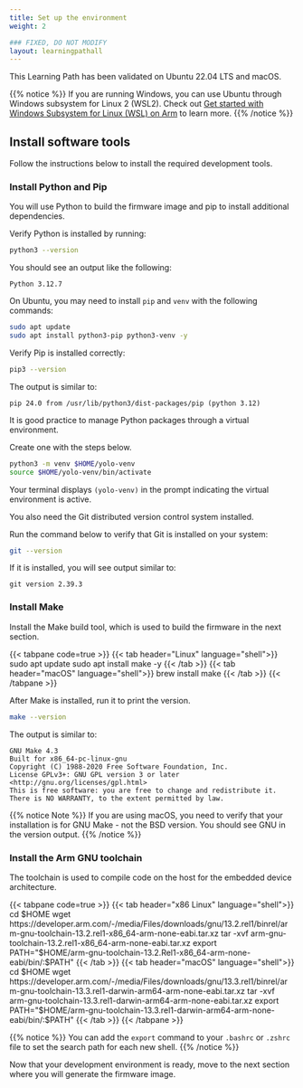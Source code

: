 ```yaml
---
title: Set up the environment
weight: 2

### FIXED, DO NOT MODIFY
layout: learningpathall
---
```


This Learning Path has been validated on Ubuntu 22.04 LTS and macOS.

{{% notice %}}
If you are running Windows, you can use Ubuntu through Windows subsystem for Linux 2 (WSL2). Check out [Get started with Windows Subsystem for Linux (WSL) on Arm](https://learn.arm.com/learning-paths/laptops-and-desktops/wsl2/setup/) to learn more.
{{% /notice %}}

## Install software tools

Follow the instructions below to install the required development tools.

### Install Python and Pip

You will use Python to build the firmware image and pip to install additional dependencies. 

Verify Python is installed by running:

```bash
python3 --version
```

You should see an output like the following:

```output
Python 3.12.7
```

On Ubuntu, you may need to install `pip` and `venv` with the following commands:

```bash
sudo apt update
sudo apt install python3-pip python3-venv -y
```

Verify Pip is installed correctly:

```bash
pip3 --version
```

The output is similar to:

```output
pip 24.0 from /usr/lib/python3/dist-packages/pip (python 3.12)
```

It is good practice to manage Python packages through a virtual environment. 

Create one with the steps below.

```bash
python3 -m venv $HOME/yolo-venv
source $HOME/yolo-venv/bin/activate
```

Your terminal displays `(yolo-venv)` in the prompt indicating the virtual environment is active.

You also need the Git distributed version control system installed. 

Run the command below to verify that Git is installed on your system:

```bash
git --version
```

If it is installed, you will see output similar to:

```output
git version 2.39.3
```

### Install Make

Install the Make build tool, which is used to build the firmware in the next section.

{{< tabpane code=true >}}
  {{< tab header="Linux" language="shell">}}
sudo apt update
sudo apt install make -y
  {{< /tab >}}
  {{< tab header="macOS" language="shell">}}
brew install make
  {{< /tab >}}
{{< /tabpane >}}

After Make is installed, run it to print the version.

```bash
make --version
```

The output is similar to:

```output
GNU Make 4.3
Built for x86_64-pc-linux-gnu
Copyright (C) 1988-2020 Free Software Foundation, Inc.
License GPLv3+: GNU GPL version 3 or later <http://gnu.org/licenses/gpl.html>
This is free software: you are free to change and redistribute it.
There is NO WARRANTY, to the extent permitted by law.
```

{{% notice Note %}}
If you are using macOS, you need to verify that your installation is for GNU Make - not the BSD version. You should see GNU in the version output.
{{% /notice %}}

### Install the Arm GNU toolchain

The toolchain is used to compile code on the host for the embedded device architecture.

{{< tabpane code=true >}}
  {{< tab header="x86 Linux" language="shell">}}
cd $HOME
wget https://developer.arm.com/-/media/Files/downloads/gnu/13.2.rel1/binrel/arm-gnu-toolchain-13.2.rel1-x86_64-arm-none-eabi.tar.xz
tar -xvf arm-gnu-toolchain-13.2.rel1-x86_64-arm-none-eabi.tar.xz
export PATH="$HOME/arm-gnu-toolchain-13.2.Rel1-x86_64-arm-none-eabi/bin/:$PATH"
  {{< /tab >}}
  {{< tab header="macOS" language="shell">}}
cd $HOME
wget https://developer.arm.com/-/media/Files/downloads/gnu/13.3.rel1/binrel/arm-gnu-toolchain-13.3.rel1-darwin-arm64-arm-none-eabi.tar.xz
tar -xvf arm-gnu-toolchain-13.3.rel1-darwin-arm64-arm-none-eabi.tar.xz
export PATH="$HOME/arm-gnu-toolchain-13.3.rel1-darwin-arm64-arm-none-eabi/bin/:$PATH"
  {{< /tab >}}
{{< /tabpane >}}

{{% notice %}}
You can add the `export` command to your `.bashrc` or `.zshrc` file to set the search path for each new shell.
{{% /notice %}}


Now that your development environment is ready, move to the next section where you will generate the firmware image.
